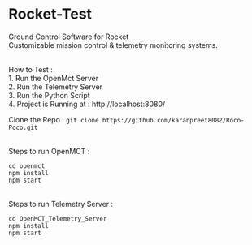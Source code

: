 # Rocket-Test
Ground Control Software for Rocket
<br>
Customizable mission control & telemetry monitoring systems.
<br>

<br>
How to Test : 
<br>
1. Run the OpenMct Server
<br>
2. Run the Telemetry Server
<br>
3. Run the Python Script
<br>
4. Project is Running at : http://localhost:8080/
<br>


Clone the Repo : 
```git clone https://github.com/karanpreet8082/Roco-Poco.git```

<br>
Steps to run OpenMCT : 

```
cd openmct
npm install
npm start
```
<br>
Steps to run Telemetry Server :

```
cd OpenMCT_Telemetry_Server
npm install
npm start
```
